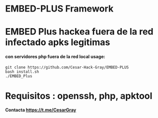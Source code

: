 # EMBED-PLUS Framework
# EMBED Plus hackea fuera de la red infectado apks legitimas
#### con servidores php fuera de la red local usage:

    git clone https://github.com/Cesar-Hack-Gray/EMBED-PLUS
    bash install.sh
    ./EMBED_Plus
    
 # Requisitos : openssh, php, apktool
 #### Contacta https://t.me/CesarGray

